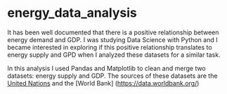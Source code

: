 # energy_data_analysis
It has been well documented that there is a positive relationship between energy demand and GDP. I was studying Data Science with Python and I became interested in exploring if this positive relationship translates to energy supply and GPD when I analyzed these datasets for a similar task.

In this analysis I used Pandas and Matplotlib to clean and merge two datasets: energy supply and GDP. The sources of these datasets are the [United Nations](https://unstats.un.org/unsd/energystats/data/) and the [World Bank] (https://data.worldbank.org/)
